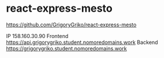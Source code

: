 # react-express-mesto

https://github.com/GrigoryGriko/react-express-mesto

IP 158.160.30.90
Frontend https://api.grigorygriko.student.nomoredomains.work
Backend https://grigorygriko.student.nomoredomains.work